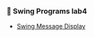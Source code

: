### 📝 Swing Programs lab4

- [Swing Message Display](https://github.com/Nishmitha-shetty17/Java_Programs_with_output/blob/main/Swing_Programs_lab4/SwingDisplayMessege.png)
